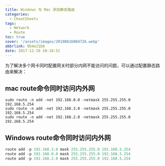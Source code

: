 ```yaml
---
title: Windows 与 Mac 添加静态路由
categories:
  - CheatSheets
tags:
  - Network
  - Route
toc: true
cover: '/assets/images/20190816084726.webp'
abbrlink: 9b4e21b8
date: 2017-12-10 10:18:51
---
```


为了解决多个网卡同时配置网关时部分内网不能访问的问题，可以通过配置静态路由来解决：

## mac route命令同时访问内外网

```shell
sudo route -n add -net 192.168.0.0 -netmask 255.255.255.0 192.168.5.254 
sudo route -n add -net 192.168.3.0 -netmask 255.255.255.0 192.168.5.254 
sudo route -n add -net 192.168.2.0 -netmask 255.255.255.0 192.168.5.254
```

<!-- more -->

## Windows route命令同时访问内外网

```powershell
route add -p 192.168.3.0 mask 255.255.255.0 192.168.5.254 
route add -p 192.168.0.0 mask 255.255.255.0 192.168.5.254 
route add -p 192.168.2.0 mask 255.255.255.0 192.168.5.254
```

